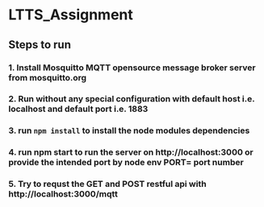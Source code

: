 # LTTS_Assignment
## Steps to run
### 1. Install Mosquitto MQTT opensource message broker server from mosquitto.org
### 2. Run without any special configuration with default host i.e. localhost and default port i.e. 1883
### 3. run `npm install` to install the node modules dependencies
### 4. run npm start to run the server on http://localhost:3000 or provide the intended port by node env PORT= **port number**
### 5. Try to requst the GET and POST restful api with **http://localhost:3000/mqtt**
